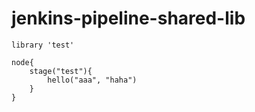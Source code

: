 # jenkins-pipeline-shared-lib

```
library 'test'

node{
    stage("test"){
        hello("aaa", "haha")
    }
}
```
